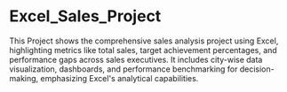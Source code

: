 # Excel_Sales_Project
This Project shows the  comprehensive sales analysis project using Excel, highlighting metrics like total sales, target achievement percentages, and performance gaps across sales executives. It includes city-wise data visualization, dashboards, and performance benchmarking for decision-making, emphasizing Excel's analytical capabilities.
